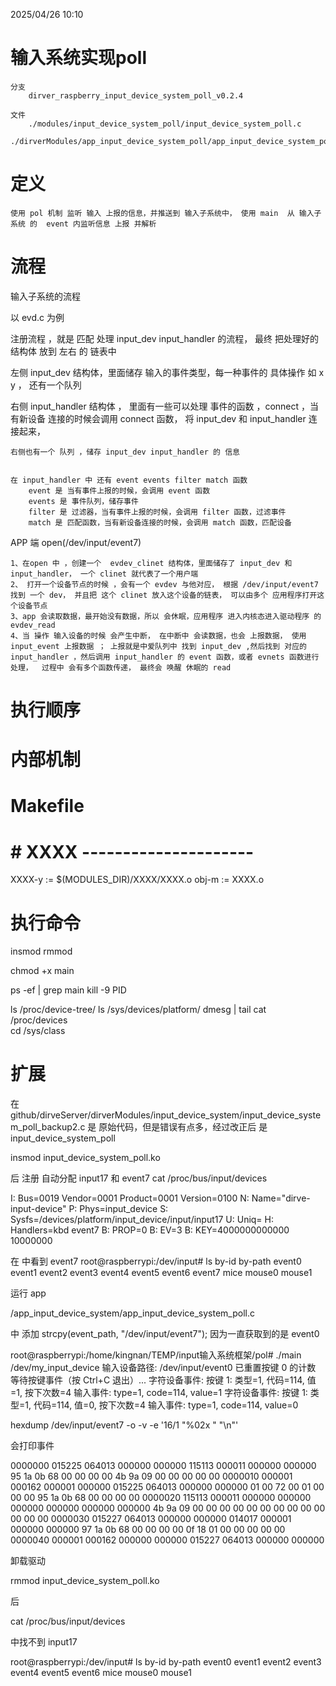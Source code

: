 2025/04/26 10:10
# 输入系统实现poll
    分支
        dirver_raspberry_input_device_system_poll_v0.2.4

    文件
        ./modules/input_device_system_poll/input_device_system_poll.c
        ./dirverModules/app_input_device_system_poll/app_input_device_system_poll.c

# 定义
    使用 pol 机制 监听 输入 上报的信息，并推送到 输入子系统中， 使用 main  从 输入子系统 的  event 内监听信息 上报 并解析

# 流程


输入子系统的流程

以 evd.c 为例

注册流程  ，就是 匹配 处理 input_dev input_handler 的流程， 最终 把处理好的结构体 放到 左右 的 链表中


左侧 input_dev 结构体，里面储存 输入的事件类型，每一种事件的 具体操作 如 x y ， 还有一个队列


右侧 input_handler 结构体 ， 里面有一些可以处理 事件的函数 ，connect ，当有新设备 连接的时候会调用 connect 函数， 将 input_dev  和 input_handler 连接起来，

    右侧也有一个 队列 ，储存 input_dev input_handler 的 信息


    在 input_handler 中 还有 event events filter match 函数
        event 是 当有事件上报的时候，会调用 event 函数
        events 是 事件队列，储存事件
        filter 是 过滤器，当有事件上报的时候，会调用 filter 函数，过滤事件
        match 是 匹配函数，当有新设备连接的时候，会调用 match 函数，匹配设备




APP 端
    open(/dev/input/event7)

    
    1、在open 中 ，创建一个  evdev_clinet 结构体，里面储存了 input_dev 和 input_handler， 一个 clinet 就代表了一个用户端
    2、 打开一个设备节点的时候 ，会有一个 evdev 与他对应， 根据 /dev/input/event7 找到 一个 dev， 并且把 这个 clinet 放入这个设备的链表， 可以由多个 应用程序打开这个设备节点
    3、app 会读取数据，最开始没有数据，所以 会休眠，应用程序 进入内核态进入驱动程序 的 evdev_read
    4、当 操作 输入设备的时候 会产生中断， 在中断中 会读数据，也会 上报数据， 使用  input_event 上报数据 ； 上报就是中爱队列中 找到 input_dev ,然后找到 对应的 input_handler ，然后调用 input_handler 的 event 函数，或者 evnets 函数进行处理，  过程中 会有多个函数传递， 最终会 唤醒 休眠的 read 


# 执行顺序


# 内部机制


# Makefile
# # XXXX ---------------------
XXXX-y := $(MODULES_DIR)/XXXX/XXXX.o
obj-m := XXXX.o


# 执行命令


insmod
rmmod

chmod +x main

ps -ef | grep main
kill -9 PID

ls /proc/device-tree/
ls /sys/devices/platform/
dmesg | tail
cat /proc/devices  
cd /sys/class 



# 扩展


在 github/dirveServer/dirverModules/input_device_system/input_device_system_poll_backup2.c  是 原始代码，但是错误有点多，经过改正后 是 input_device_system_poll








insmod input_device_system_poll.ko 

后 注册 自动分配  input17  和 event7
cat /proc/bus/input/devices



I: Bus=0019 Vendor=0001 Product=0001 Version=0100
N: Name="dirve-input-device"
P: Phys=input_device
S: Sysfs=/devices/platform/input_device/input/input17
U: Uniq=
H: Handlers=kbd event7 
B: PROP=0
B: EV=3
B: KEY=4000000000000 10000000



在 中看到 event7
root@raspberrypi:/dev/input# ls 
by-id  by-path  event0  event1  event2  event3  event4  event5  event6  event7  mice  mouse0  mouse1








运行 app


/app_input_device_system/app_input_device_system_poll.c

中  添加 strcpy(event_path, "/dev/input/event7"); 因为一直获取到的是 event0



root@raspberrypi:/home/kingnan/TEMP/input输入系统框架/pol# ./main /dev/my_input_device
输入设备路径: /dev/input/event0
已重置按键 0 的计数
等待按键事件（按 Ctrl+C 退出）...
字符设备事件: 按键 1: 类型=1, 代码=114, 值=1, 按下次数=4
输入事件: type=1, code=114, value=1
字符设备事件: 按键 1: 类型=1, 代码=114, 值=0, 按下次数=4
输入事件: type=1, code=114, value=0














hexdump /dev/input/event7 -o -v -e '16/1 "%02x " "\n"'

会打印事件

0000000  015225  064013  000000  000000  115113  000011  000000  000000
95 1a 0b 68 00 00 00 00 4b 9a 09 00 00 00 00 00
0000010  000001  000162  000001  000000  015225  064013  000000  000000
01 00 72 00 01 00 00 00 95 1a 0b 68 00 00 00 00
0000020  115113  000011  000000  000000  000000  000000  000000  000000
4b 9a 09 00 00 00 00 00 00 00 00 00 00 00 00 00
0000030  015227  064013  000000  000000  014017  000001  000000  000000
97 1a 0b 68 00 00 00 00 0f 18 01 00 00 00 00 00
0000040  000001  000162  000000  000000  015227  064013  000000  000000




卸载驱动 


rmmod input_device_system_poll.ko 

后 


cat /proc/bus/input/devices


中找不到 input17

root@raspberrypi:/dev/input# ls
by-id  by-path  event0  event1  event2  event3  event4  event5  event6  mice  mouse0  mouse1